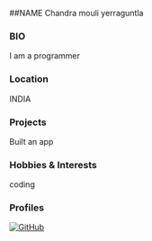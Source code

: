 ##NAME 
Chandra mouli yerraguntla

### BIO
I am a programmer

### Location
INDIA

### Projects
Built an app 

### Hobbies & Interests
coding

### Profiles
[![GitHub][github-img]](https://github.com/codechandra)  

<!-- Don't edit the below 2 lines -->
[twitter-img]: https://i.imgur.com/wWzX9uB.png
[github-img]: https://i.imgur.com/9I6NRUm.png

